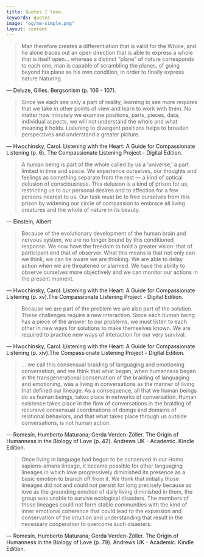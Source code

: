 ```yaml
---
title: Quotes I love.
keywords: quotes
image: "og/mm-simple.png"
layout: content
---
```



> Man therefore creates a differentiation that is valid for the Whole, and he alone traces out an open direction that is able to express a whole that is itself open… whereas a distinct “plane” of nature corresponds to each one, man is capable of scrambling the planes, of going beyond his plane as his own condition, in order to finally express nature Naturing.

&mdash; Deluze, Gilles. Bergsonism (p. 106 - 107).

> Since we each see only a part of reality, learning to see more requires that we take in other points of view and learn to work with them. No matter how minutely we examine positions, parts, pieces, data, individual aspects, we will not understand the whole and what meaning it holds. Listening to divergent positions helps to broaden perspectives and understand a greater picture.

&mdash; Hwochinsky, Carol. Listening with the Heart: A Guide for Compassionate Listening (p. 6). The Compassionate Listening Project - Digital Edition.

> A human being is part of the whole called by us a ‘universe,’ a part limited in time and space. We experience ourselves, our thoughts and feelings as something separate from the rest — a kind of optical delusion of consciousness. This delusion is a kind of prison for us, restricting us to our personal desires and to affection for a few persons nearest to us. Our task must be to free ourselves from this prison by widening our circle of compassion to embrace all living creatures and the whole of nature in its beauty.

&mdash; Einstein, Albert  

> Because of the evolutionary development of the human brain and nervous system, we are no longer bound by this conditioned response. We now have the freedom to hold a greater vision: that of participant and that of observer. What this means is that not only can we think, we can be aware we are thinking. We are able to delay action when we are threatened or alarmed. We have the ability to observe ourselves more objectively and we can monitor our actions in the present moment.

&mdash; Hwochinsky, Carol. Listening with the Heart: A Guide for Compassionate Listening (p. xv).The Compassionate Listening Project - Digital Edition.

> Because we are part of the problem we are also part of the solution. These challenges require a new interaction. Since each human being has a piece of the answer to our problems, we must listen to each other in new ways for solutions to make themselves known. We are required to practice new ways of interaction for our very survival.

&mdash; Hwochinsky, Carol. Listening with the Heart: A Guide for Compassionate Listening (p. xiv).The Compassionate Listening Project - Digital Edition.

> ... we call this consensual braiding of languaging and emotioning conversation, and we think that what began, when humanness began in the transgenerational conservation of the braiding of languaging and emotioning, was a living in conversations as the manner of living that defined our lineage. As a consequence, all that we human beings do as human beings, takes place in networks of conversation. Human existence takes place in the flow of conversations in the braiding of recursive consensual coordinations of doings and domains of relational behaviors, and that what takes place through us outside conversations, is not human action.

&mdash; Romesín, Humberto Maturana; Gerda Verden-Zöller. The Origin of Humanness in the Biology of Love (p. 42). Andrews UK - Academic. Kindle Edition.

> Once living in language had begun to be conserved in our Homo sapiens-amans lineage, it became possible for other languaging lineages in which love progressively diminished its presence as a basic emotion to branch off from it. We think that initially those lineages did not and could not persist for long precisely because as love as the grounding emotion of daily living diminished in them, the group was unable to survive ecological disasters. The members of those lineages could not form stable communities with the kind of inner emotional coherence that could lead to the expansion and conservation of the intuition and understanding that result in the necessary cooperation to overcome such disasters.

&mdash; Romesín, Humberto Maturana; Gerda Verden-Zöller. The Origin of Humanness in the Biology of Love (p. 79). Andrews UK - Academic. Kindle Edition.
